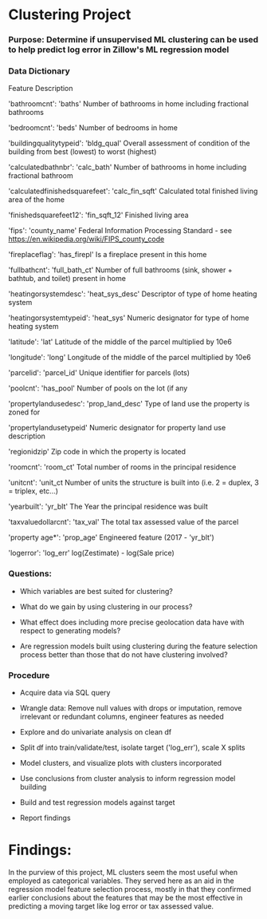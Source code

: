 # Clustering Project

### Purpose: Determine if unsupervised ML clustering can be used to help predict log error in Zillow's ML regression model

### Data Dictionary
Feature	                                            Description

'bathroomcnt': 'baths'	                            Number of bathrooms in home including fractional bathrooms

'bedroomcnt': 'beds'	                            Number of bedrooms in home 

'buildingqualitytypeid': 'bldg_qual'	            Overall assessment of condition of the building from best (lowest) to worst (highest)
 
'calculatedbathnbr': 'calc_bath'	                Number of bathrooms in home including fractional bathroom

'calculatedfinishedsquarefeet': 'calc_fin_sqft'	    Calculated total finished living area of the home 

'finishedsquarefeet12': 'fin_sqft_12'	            Finished living area

'fips': 'county_name'	                            Federal Information Processing Standard -  see https://en.wikipedia.org/wiki/FIPS_county_code 

'fireplaceflag': 'has_firepl'	                    Is a fireplace present in this home 

'fullbathcnt': 'full_bath_ct'	                    Number of full bathrooms (sink, shower + bathtub, and toilet) present in home

'heatingorsystemdesc': 'heat_sys_desc'              Descriptor of type of home heating system

'heatingorsystemtypeid': 'heat_sys'	                Numeric designator for type of home heating system

'latitude': 'lat'	                                Latitude of the middle of the parcel multiplied by 10e6

'longitude': 'long'	                                Longitude of the middle of the parcel multiplied by 10e6

'parcelid': 'parcel_id'	                            Unique identifier for parcels (lots)

'poolcnt': 'has_pool'	                            Number of pools on the lot (if any

'propertylandusedesc': 'prop_land_desc'             Type of land use the property is zoned for

'propertylandusetypeid'	                            Numeric designator for property land use description

'regionidzip'	                                    Zip code in which the property is located

'roomcnt': 'room_ct'	                            Total number of rooms in the principal residence

'unitcnt': 'unit_ct	                                Number of units the structure is built into (i.e. 2 = duplex, 3 = triplex, etc...)

'yearbuilt': 'yr_blt'	                            The Year the principal residence was built

'taxvaluedollarcnt': 'tax_val'                      The total tax assessed value of the parcel

'property age*': 'prop_age'                         Engineered feature (2017 - 'yr_blt')

'logerror': 'log_err'                               log(Zestimate) - log(Sale price)



### Questions:

- Which variables are best suited for clustering?

- What do we gain by using clustering in our process?

- What effect does including more precise geolocation data have with respect to generating models?

- Are regression models built using clustering during the feature selection process better than those that do not have clustering involved?

### Procedure

- Acquire data via SQL query

- Wrangle data: Remove null values with drops or imputation, remove irrelevant or redundant columns, engineer features as needed

- Explore and do univariate analysis on clean df

- Split df into train/validate/test, isolate target ('log_err'), scale X splits

- Model clusters, and visualize plots with clusters incorporated

- Use conclusions from cluster analysis to inform regression model building

- Build and test regression models against target

- Report findings

# Findings:
In the purview of this project, ML clusters seem the most useful when employed as categorical variables. They served here as an aid in the regression model feature selection process, mostly in that they confirmed earlier conclusions about the features that may be the most effective in predicting a moving target like log error or tax assessed value.